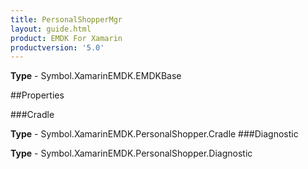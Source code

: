 ```yaml
---
title: PersonalShopperMgr
layout: guide.html
product: EMDK For Xamarin 
productversion: '5.0' 
---
```



**Type** - Symbol.XamarinEMDK.EMDKBase

##Properties

###Cradle


**Type** - Symbol.XamarinEMDK.PersonalShopper.Cradle
###Diagnostic


**Type** - Symbol.XamarinEMDK.PersonalShopper.Diagnostic
